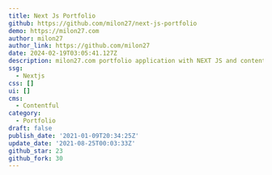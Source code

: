 ```yaml
---
title: Next Js Portfolio
github: https://github.com/milon27/next-js-portfolio
demo: https://milon27.com
author: milon27
author_link: https://github.com/milon27
date: 2024-02-19T03:05:41.127Z
description: milon27.com portfolio application with NEXT JS and contentful
ssg:
  - Nextjs
css: []
ui: []
cms:
  - Contentful
category:
  - Portfolio
draft: false
publish_date: '2021-01-09T20:34:25Z'
update_date: '2021-08-25T00:03:33Z'
github_star: 23
github_fork: 30
---
```

